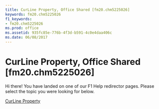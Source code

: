 ```yaml
---
title: CurLine Property, Office Shared [fm20.chm5225026]
keywords: fm20.chm5225026
f1_keywords:
- fm20.chm5225026
ms.prod: office
ms.assetid: 935fc85e-776b-4f3d-b591-4c0e4daa406c
ms.date: 06/08/2017
---
```



# CurLine Property, Office Shared [fm20.chm5225026]

Hi there! You have landed on one of our F1 Help redirector pages. Please select the topic you were looking for below.

[CurLine Property](http://msdn.microsoft.com/library/c154483f-fd12-d090-1643-0182f3895e0b%28Office.15%29.aspx)

